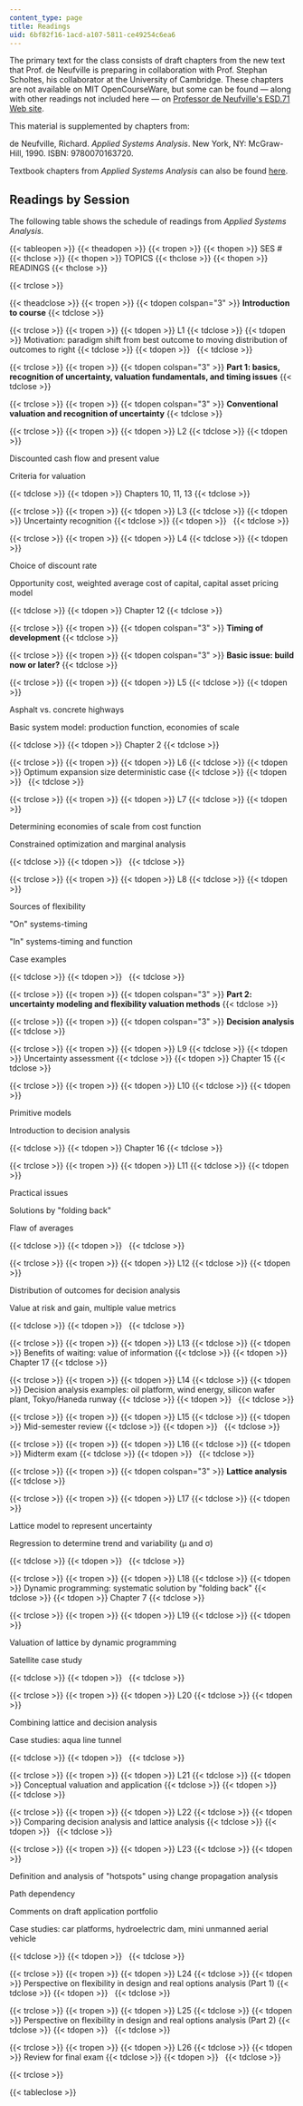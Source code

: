 ```yaml
---
content_type: page
title: Readings
uid: 6bf82f16-1acd-a107-5811-ce49254c6ea6
---
```


The primary text for the class consists of draft chapters from the new text that Prof. de Neufville is preparing in collaboration with Prof. Stephan Scholtes, his collaborator at the University of Cambridge. These chapters are not available on MIT OpenCourseWare, but some can be found — along with other readings not included here — on [Professor de Neufville's ESD.71 Web site](http://ardent.mit.edu/real_options/ROcse_MIT_latest/index.html).

This material is supplemented by chapters from:

de Neufville, Richard. _Applied Systems Analysis_. New York, NY: McGraw-Hill, 1990. ISBN: 9780070163720.

Textbook chapters from _Applied Systems Analysis_ can also be found [here](https://web.mit.edu/ardent/www/ASA_Text/asa_Text_index.html).

Readings by Session
-------------------

The following table shows the schedule of readings from _Applied Systems Analysis_.

{{< tableopen >}}
{{< theadopen >}}
{{< tropen >}}
{{< thopen >}}
SES #
{{< thclose >}}
{{< thopen >}}
TOPICS
{{< thclose >}}
{{< thopen >}}
READINGS
{{< thclose >}}

{{< trclose >}}

{{< theadclose >}}
{{< tropen >}}
{{< tdopen colspan="3" >}}
**Introduction to course**
{{< tdclose >}}

{{< trclose >}}
{{< tropen >}}
{{< tdopen >}}
L1
{{< tdclose >}}
{{< tdopen >}}
Motivation: paradigm shift from best outcome to moving distribution of outcomes to right
{{< tdclose >}}
{{< tdopen >}}
 
{{< tdclose >}}

{{< trclose >}}
{{< tropen >}}
{{< tdopen colspan="3" >}}
**Part 1: basics, recognition of uncertainty, valuation fundamentals, and timing issues**
{{< tdclose >}}

{{< trclose >}}
{{< tropen >}}
{{< tdopen colspan="3" >}}
**Conventional valuation and recognition of uncertainty**
{{< tdclose >}}

{{< trclose >}}
{{< tropen >}}
{{< tdopen >}}
L2
{{< tdclose >}}
{{< tdopen >}}


Discounted cash flow and present value

Criteria for valuation


{{< tdclose >}}
{{< tdopen >}}
Chapters 10, 11, 13
{{< tdclose >}}

{{< trclose >}}
{{< tropen >}}
{{< tdopen >}}
L3
{{< tdclose >}}
{{< tdopen >}}
Uncertainty recognition
{{< tdclose >}}
{{< tdopen >}}
 
{{< tdclose >}}

{{< trclose >}}
{{< tropen >}}
{{< tdopen >}}
L4
{{< tdclose >}}
{{< tdopen >}}


Choice of discount rate

Opportunity cost, weighted average cost of capital, capital asset pricing model


{{< tdclose >}}
{{< tdopen >}}
Chapter 12
{{< tdclose >}}

{{< trclose >}}
{{< tropen >}}
{{< tdopen colspan="3" >}}
**Timing of development**
{{< tdclose >}}

{{< trclose >}}
{{< tropen >}}
{{< tdopen colspan="3" >}}
**Basic issue: build now or later?**
{{< tdclose >}}

{{< trclose >}}
{{< tropen >}}
{{< tdopen >}}
L5
{{< tdclose >}}
{{< tdopen >}}


Asphalt vs. concrete highways

Basic system model: production function, economies of scale


{{< tdclose >}}
{{< tdopen >}}
Chapter 2
{{< tdclose >}}

{{< trclose >}}
{{< tropen >}}
{{< tdopen >}}
L6
{{< tdclose >}}
{{< tdopen >}}
Optimum expansion size deterministic case
{{< tdclose >}}
{{< tdopen >}}
 
{{< tdclose >}}

{{< trclose >}}
{{< tropen >}}
{{< tdopen >}}
L7
{{< tdclose >}}
{{< tdopen >}}


Determining economies of scale from cost function

Constrained optimization and marginal analysis


{{< tdclose >}}
{{< tdopen >}}
 
{{< tdclose >}}

{{< trclose >}}
{{< tropen >}}
{{< tdopen >}}
L8
{{< tdclose >}}
{{< tdopen >}}


Sources of flexibility

"On" systems-timing

"In" systems-timing and function

Case examples


{{< tdclose >}}
{{< tdopen >}}
 
{{< tdclose >}}

{{< trclose >}}
{{< tropen >}}
{{< tdopen colspan="3" >}}
**Part 2: uncertainty modeling and flexibility valuation methods**
{{< tdclose >}}

{{< trclose >}}
{{< tropen >}}
{{< tdopen colspan="3" >}}
**Decision analysis**
{{< tdclose >}}

{{< trclose >}}
{{< tropen >}}
{{< tdopen >}}
L9
{{< tdclose >}}
{{< tdopen >}}
Uncertainty assessment
{{< tdclose >}}
{{< tdopen >}}
Chapter 15
{{< tdclose >}}

{{< trclose >}}
{{< tropen >}}
{{< tdopen >}}
L10
{{< tdclose >}}
{{< tdopen >}}


Primitive models

Introduction to decision analysis


{{< tdclose >}}
{{< tdopen >}}
Chapter 16
{{< tdclose >}}

{{< trclose >}}
{{< tropen >}}
{{< tdopen >}}
L11
{{< tdclose >}}
{{< tdopen >}}


Practical issues

Solutions by "folding back"

Flaw of averages


{{< tdclose >}}
{{< tdopen >}}
 
{{< tdclose >}}

{{< trclose >}}
{{< tropen >}}
{{< tdopen >}}
L12
{{< tdclose >}}
{{< tdopen >}}


Distribution of outcomes for decision analysis

Value at risk and gain, multiple value metrics


{{< tdclose >}}
{{< tdopen >}}
 
{{< tdclose >}}

{{< trclose >}}
{{< tropen >}}
{{< tdopen >}}
L13
{{< tdclose >}}
{{< tdopen >}}
Benefits of waiting: value of information
{{< tdclose >}}
{{< tdopen >}}
Chapter 17
{{< tdclose >}}

{{< trclose >}}
{{< tropen >}}
{{< tdopen >}}
L14
{{< tdclose >}}
{{< tdopen >}}
Decision analysis examples: oil platform, wind energy, silicon wafer plant, Tokyo/Haneda runway
{{< tdclose >}}
{{< tdopen >}}
 
{{< tdclose >}}

{{< trclose >}}
{{< tropen >}}
{{< tdopen >}}
L15
{{< tdclose >}}
{{< tdopen >}}
Mid-semester review
{{< tdclose >}}
{{< tdopen >}}
 
{{< tdclose >}}

{{< trclose >}}
{{< tropen >}}
{{< tdopen >}}
L16
{{< tdclose >}}
{{< tdopen >}}
Midterm exam
{{< tdclose >}}
{{< tdopen >}}
 
{{< tdclose >}}

{{< trclose >}}
{{< tropen >}}
{{< tdopen colspan="3" >}}
**Lattice analysis**
{{< tdclose >}}

{{< trclose >}}
{{< tropen >}}
{{< tdopen >}}
L17
{{< tdclose >}}
{{< tdopen >}}


Lattice model to represent uncertainty

Regression to determine trend and variability (μ and σ)


{{< tdclose >}}
{{< tdopen >}}
 
{{< tdclose >}}

{{< trclose >}}
{{< tropen >}}
{{< tdopen >}}
L18
{{< tdclose >}}
{{< tdopen >}}
Dynamic programming: systematic solution by "folding back"
{{< tdclose >}}
{{< tdopen >}}
Chapter 7
{{< tdclose >}}

{{< trclose >}}
{{< tropen >}}
{{< tdopen >}}
L19
{{< tdclose >}}
{{< tdopen >}}


Valuation of lattice by dynamic programming

Satellite case study


{{< tdclose >}}
{{< tdopen >}}
 
{{< tdclose >}}

{{< trclose >}}
{{< tropen >}}
{{< tdopen >}}
L20
{{< tdclose >}}
{{< tdopen >}}


Combining lattice and decision analysis

Case studies: aqua line tunnel


{{< tdclose >}}
{{< tdopen >}}
 
{{< tdclose >}}

{{< trclose >}}
{{< tropen >}}
{{< tdopen >}}
L21
{{< tdclose >}}
{{< tdopen >}}
Conceptual valuation and application
{{< tdclose >}}
{{< tdopen >}}
 
{{< tdclose >}}

{{< trclose >}}
{{< tropen >}}
{{< tdopen >}}
L22
{{< tdclose >}}
{{< tdopen >}}
Comparing decision analysis and lattice analysis
{{< tdclose >}}
{{< tdopen >}}
 
{{< tdclose >}}

{{< trclose >}}
{{< tropen >}}
{{< tdopen >}}
L23
{{< tdclose >}}
{{< tdopen >}}


Definition and analysis of "hotspots" using change propagation analysis

Path dependency

Comments on draft application portfolio

Case studies: car platforms, hydroelectric dam, mini unmanned aerial vehicle


{{< tdclose >}}
{{< tdopen >}}
 
{{< tdclose >}}

{{< trclose >}}
{{< tropen >}}
{{< tdopen >}}
L24
{{< tdclose >}}
{{< tdopen >}}
Perspective on flexibility in design and real options analysis (Part 1)
{{< tdclose >}}
{{< tdopen >}}
 
{{< tdclose >}}

{{< trclose >}}
{{< tropen >}}
{{< tdopen >}}
L25
{{< tdclose >}}
{{< tdopen >}}
Perspective on flexibility in design and real options analysis (Part 2)
{{< tdclose >}}
{{< tdopen >}}
 
{{< tdclose >}}

{{< trclose >}}
{{< tropen >}}
{{< tdopen >}}
L26
{{< tdclose >}}
{{< tdopen >}}
Review for final exam
{{< tdclose >}}
{{< tdopen >}}
 
{{< tdclose >}}

{{< trclose >}}

{{< tableclose >}}